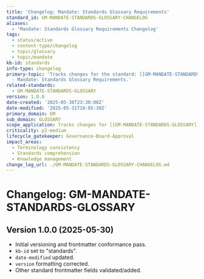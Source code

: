 ```yaml
---
title: 'Changelog: Mandate: Standards Glossary Requirements'
standard_id: GM-MANDATE-STANDARDS-GLOSSARY-CHANGELOG
aliases:
  - 'Mandate: Standards Glossary Requirements Changelog'
tags:
  - status/active
  - content-type/changelog
  - topic/glossary
  - topic/mandate
kb-id: standards
info-type: changelog
primary-topic: 'Tracks changes for the standard: [[GM-MANDATE-STANDARDS-GLOSSARY]]
  - Mandate: Standards Glossary Requirements.'
related-standards:
  - GM-MANDATE-STANDARDS-GLOSSARY
version: 1.0.0
date-created: '2025-05-30T23:30:00Z'
date-modified: '2025-05-31T10:05:30Z'
primary_domain: GM
sub_domain: GLOSSARY
scope_application: Tracks changes for [[GM-MANDATE-STANDARDS-GLOSSARY]].
criticality: p2-medium
lifecycle_gatekeeper: Governance-Board-Approval
impact_areas:
  - Terminology consistency
  - Standards comprehension
  - Knowledge management
change_log_url: ./GM-MANDATE-STANDARDS-GLOSSARY-CHANGELOG.md
---
```


# Changelog: GM-MANDATE-STANDARDS-GLOSSARY

## Version 1.0.0 (2025-05-30)
- Initial versioning and frontmatter conformance pass.
- `kb-id` set to "standards".
- `date-modified` updated.
- `version` formatting corrected.
- Other standard frontmatter fields validated/added.
